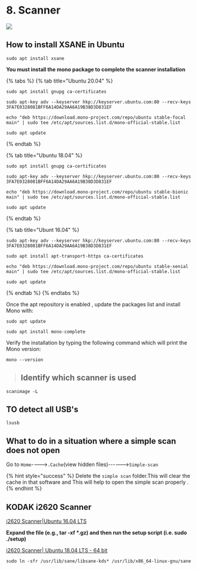 # 8. Scanner

![](.gitbook/assets/8898-document-scanner.gif)

## How to install XSANE in Ubuntu

```text
sudo apt install xsane
```

**You must install the mono package to complete the scanner installation**

{% tabs %}
{% tab title="Ubuntu 20.04" %}
```text
sudo apt install gnupg ca-certificates
```

```text
sudo apt-key adv --keyserver hkp://keyserver.ubuntu.com:80 --recv-keys 3FA7E0328081BFF6A14DA29AA6A19B38D3D831EF
```

```text
echo "deb https://download.mono-project.com/repo/ubuntu stable-focal main" | sudo tee /etc/apt/sources.list.d/mono-official-stable.list
```

```text
sudo apt update
```
{% endtab %}

{% tab title="Ubuntu 18.04" %}
```text
sudo apt install gnupg ca-certificates
```

```text
sudo apt-key adv --keyserver hkp://keyserver.ubuntu.com:80 --recv-keys 3FA7E0328081BFF6A14DA29AA6A19B38D3D831EF
```

```text
echo "deb https://download.mono-project.com/repo/ubuntu stable-bionic main" | sudo tee /etc/apt/sources.list.d/mono-official-stable.list
```

```text
sudo apt update
```
{% endtab %}

{% tab title="Ubunt 16.04" %}
```text
sudo apt-key adv --keyserver hkp://keyserver.ubuntu.com:80 --recv-keys 3FA7E0328081BFF6A14DA29AA6A19B38D3D831EF

```

```text
sudo apt install apt-transport-https ca-certificates
```

```text
echo "deb https://download.mono-project.com/repo/ubuntu stable-xenial main" | sudo tee /etc/apt/sources.list.d/mono-official-stable.list

```

```text
sudo apt update
```
{% endtab %}
{% endtabs %}

Once the apt repository is enabled , update the packages list and install Mono with:

```text
sudo apt update
```

```text
sudo apt install mono-complete
```

Verify the installation by typing the following command which will print the Mono version:

```text
mono --version
```



> ## Identify which scanner is used

```text
scanimage -L
```



## TO detect all USB's

```text
lsusb
```

## What to do in a situation where a simple scan does not open

Go to `Home`----&gt;`.Cache`\(view hidden files\)------&gt;`Simple-scan`

{% hint style="success" %}
Delete the `simple scan` folder.This will clear the cache in that software and This will help to open the simple scan properly .
{% endhint %}

## KODAK i2620 Scanner

[i2620 Scanner\|Ubuntu 16.04 LTS](https://resources.kodakalaris.com/docimaging/drivers/LinuxSoftware_i2000_v4.14.i586.deb.tar.gz)

**Expand the file \(e.g., tar -xf \*.gz\) and then run the setup script \(i.e. sudo ./setup\)**

[i2620 Scanner\| Ubuntu 18.04 LTS - 64 bit](https://resources.kodakalaris.com/docimaging/drivers/LinuxSoftware_i2000_v4.14.x86_64.deb.tar.gz)

```text
sudo ln -sfr /usr/lib/sane/libsane-kds* /usr/lib/x86_64-linux-gnu/sane
```



